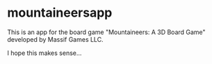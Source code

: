 # mountaineersapp

This is an app for the board game "Mountaineers: A 3D Board Game" developed
by Massif Games LLC.

I hope this makes sense...